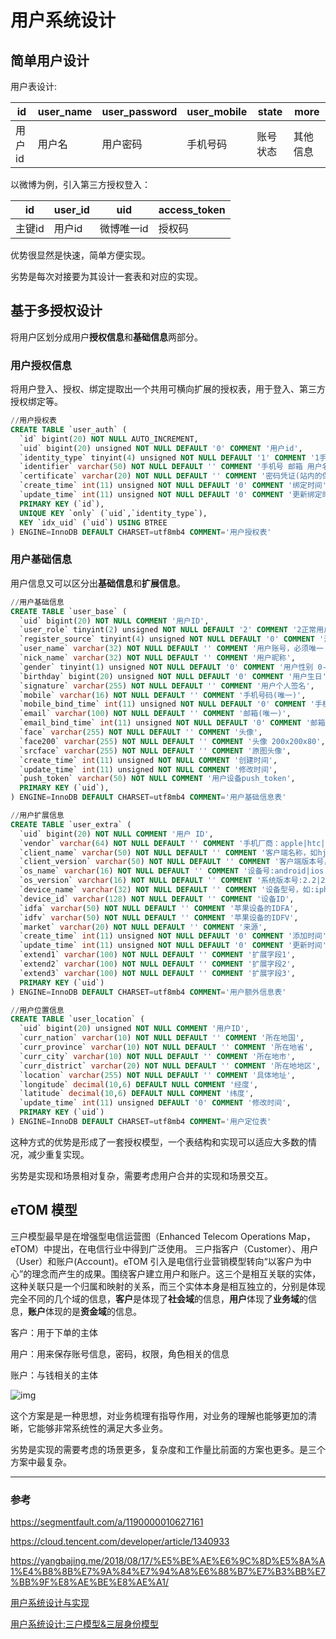 # 用户系统设计



## 简单用户设计



用户表设计:

<table>
<thead>
<tr>
<th>id</th>
<th>user_name</th>
<th>user_password</th>
<th>user_mobile</th>
<th>state</th>
<th>more</th>
</tr>
</thead>
<tbody>
<tr>
<td>用户id</td>
<td>用户名</td>
<td>用户密码</td>
<td>手机号码</td>
<td>账号状态</td>
<td>其他信息</td>
</tr>
</tbody>
</table>
以微博为例，引入第三方授权登入：

<table>
<thead>
<tr>
<th>id</th>
<th>user_id</th>
<th>uid</th>
<th>access_token</th>
</tr>
</thead>
<tbody>
<tr>
<td>主键id</td>
<td>用户id</td>
<td>微博唯一id</td>
<td>授权码</td>
</tr>
</tbody>
</table>


优势很显然是快速，简单方便实现。

劣势是每次对接要为其设计一套表和对应的实现。



## 基于多授权设计

将用户区划分成用户**授权信息**和**基础信息**两部分。

### 用户授权信息

将用户登入、授权、绑定提取出一个共用可横向扩展的授权表，用于登入、第三方授权绑定等。

```sql
//用户授权表
CREATE TABLE `user_auth` (
  `id` bigint(20) NOT NULL AUTO_INCREMENT,
  `uid` bigint(20) unsigned NOT NULL DEFAULT '0' COMMENT '用户id',
  `identity_type` tinyint(4) unsigned NOT NULL DEFAULT '1' COMMENT '1手机号 2邮箱 3用户名 4qq 5微信 6腾讯微博 7新浪微博',
  `identifier` varchar(50) NOT NULL DEFAULT '' COMMENT '手机号 邮箱 用户名或第三方应用的唯一标识',
  `certificate` varchar(20) NOT NULL DEFAULT '' COMMENT '密码凭证(站内的保存密码，站外的不保存或保存token)',
  `create_time` int(11) unsigned NOT NULL DEFAULT '0' COMMENT '绑定时间',
  `update_time` int(11) unsigned NOT NULL DEFAULT '0' COMMENT '更新绑定时间',
  PRIMARY KEY (`id`),
  UNIQUE KEY `only` (`uid`,`identity_type`),
  KEY `idx_uid` (`uid`) USING BTREE
) ENGINE=InnoDB DEFAULT CHARSET=utf8mb4 COMMENT='用户授权表'
```

### 用户基础信息

用户信息又可以区分出**基础信息**和**扩展信息**。

```sql
//用户基础信息
CREATE TABLE `user_base` (
  `uid` bigint(20) NOT NULL COMMENT '用户ID',
  `user_role` tinyint(2) unsigned NOT NULL DEFAULT '2' COMMENT '2正常用户 3禁言用户 4虚拟用户 5运营',
  `register_source` tinyint(4) unsigned NOT NULL DEFAULT '0' COMMENT '注册来源：1手机号 2邮箱 3用户名 4qq 5微信 6腾讯微博 7新浪微博',
  `user_name` varchar(32) NOT NULL DEFAULT '' COMMENT '用户账号，必须唯一',
  `nick_name` varchar(32) NOT NULL DEFAULT '' COMMENT '用户昵称',
  `gender` tinyint(1) unsigned NOT NULL DEFAULT '0' COMMENT '用户性别 0-female 1-male',
  `birthday` bigint(20) unsigned NOT NULL DEFAULT '0' COMMENT '用户生日',
  `signature` varchar(255) NOT NULL DEFAULT '' COMMENT '用户个人签名',
  `mobile` varchar(16) NOT NULL DEFAULT '' COMMENT '手机号码(唯一)',
  `mobile_bind_time` int(11) unsigned NOT NULL DEFAULT '0' COMMENT '手机号码绑定时间',
  `email` varchar(100) NOT NULL DEFAULT '' COMMENT '邮箱(唯一)',
  `email_bind_time` int(11) unsigned NOT NULL DEFAULT '0' COMMENT '邮箱绑定时间',
  `face` varchar(255) NOT NULL DEFAULT '' COMMENT '头像',
  `face200` varchar(255) NOT NULL DEFAULT '' COMMENT '头像 200x200x80',
  `srcface` varchar(255) NOT NULL DEFAULT '' COMMENT '原图头像',
  `create_time` int(11) unsigned NOT NULL COMMENT '创建时间',
  `update_time` int(11) unsigned NOT NULL COMMENT '修改时间',
  `push_token` varchar(50) NOT NULL COMMENT '用户设备push_token',
  PRIMARY KEY (`uid`),
) ENGINE=InnoDB DEFAULT CHARSET=utf8mb4 COMMENT='用户基础信息表'
```

```sql
//用户扩展信息
CREATE TABLE `user_extra` (
  `uid` bigint(20) NOT NULL COMMENT '用户 ID',
  `vendor` varchar(64) NOT NULL DEFAULT '' COMMENT '手机厂商：apple|htc|samsung，很少用',
  `client_name` varchar(50) NOT NULL DEFAULT '' COMMENT '客户端名称，如hjskang',
  `client_version` varchar(50) NOT NULL DEFAULT '' COMMENT '客户端版本号，如7.0.1',
  `os_name` varchar(16) NOT NULL DEFAULT '' COMMENT '设备号:android|ios',
  `os_version` varchar(16) NOT NULL DEFAULT '' COMMENT '系统版本号:2.2|2.3|4.0|5.1',
  `device_name` varchar(32) NOT NULL DEFAULT '' COMMENT '设备型号，如:iphone6s、u880、u8800',
  `device_id` varchar(128) NOT NULL DEFAULT '' COMMENT '设备ID',
  `idfa` varchar(50) NOT NULL DEFAULT '' COMMENT '苹果设备的IDFA',
  `idfv` varchar(50) NOT NULL DEFAULT '' COMMENT '苹果设备的IDFV',
  `market` varchar(20) NOT NULL DEFAULT '' COMMENT '来源',
  `create_time` int(11) unsigned NOT NULL DEFAULT '0' COMMENT '添加时间',
  `update_time` int(11) unsigned NOT NULL DEFAULT '0' COMMENT '更新时间',
  `extend1` varchar(100) NOT NULL DEFAULT '' COMMENT '扩展字段1',
  `extend2` varchar(100) NOT NULL DEFAULT '' COMMENT '扩展字段2',
  `extend3` varchar(100) NOT NULL DEFAULT '' COMMENT '扩展字段3',
  PRIMARY KEY (`uid`)
) ENGINE=InnoDB DEFAULT CHARSET=utf8mb4 COMMENT='用户额外信息表'
```

```sql
//用户位置信息
CREATE TABLE `user_location` (
  `uid` bigint(20) unsigned NOT NULL COMMENT '用户ID',
  `curr_nation` varchar(10) NOT NULL DEFAULT '' COMMENT '所在地国',
  `curr_province` varchar(10) NOT NULL DEFAULT '' COMMENT '所在地省',
  `curr_city` varchar(10) NOT NULL DEFAULT '' COMMENT '所在地市',
  `curr_district` varchar(20) NOT NULL DEFAULT '' COMMENT '所在地地区',
  `location` varchar(255) NOT NULL DEFAULT '' COMMENT '具体地址',
  `longitude` decimal(10,6) DEFAULT NULL COMMENT '经度',
  `latitude` decimal(10,6) DEFAULT NULL COMMENT '纬度',
  `update_time` int(11) unsigned DEFAULT '0' COMMENT '修改时间',
  PRIMARY KEY (`uid`)
) ENGINE=InnoDB DEFAULT CHARSET=utf8mb4 COMMENT='用户定位表'
```



这种方式的优势是形成了一套授权模型，一个表结构和实现可以适应大多数的情况，减少重复实现。

劣势是实现和场景相对复杂，需要考虑用户合并的实现和场景交互。



## eTOM 模型

三户模型最早是在增强型电信运营图（Enhanced Telecom Operations Map，eTOM）中提出，在电信行业中得到广泛使用。 三户指客户（Customer）、用户（User）和账户(Account)。eTOM 引入是电信行业营销模型转向“以客户为中心”的理念而产生的成果。围绕客户建立用户和账户。这三个是相互关联的实体，这种关联只是一个归属和映射的关系，而三个实体本身是相互独立的，分别是体现完全不同的几个域的信息，**客户**是体现了**社会域**的信息，**用户**体现了**业务域**的信息，**账户**体现的是**资金域**的信息。



客户：用于下单的主体

用户：用来保存账号信息，密码，权限，角色相关的信息

账户：与钱相关的主体



![img](https://www.biaodianfu.com/wp-content/uploads/2020/09/customer-user-account.png)



这个方案是是一种思想，对业务梳理有指导作用，对业务的理解也能够更加的清晰，它能够非常系统性的满足大多业务。

劣势是实现的需要考虑的场景更多，复杂度和工作量比前面的方案也更多。是三个方案中最复杂。





-------------------

### 参考

https://segmentfault.com/a/1190000010627161

https://cloud.tencent.com/developer/article/1340933

https://yangbajing.me/2018/08/17/%E5%BE%AE%E6%9C%8D%E5%8A%A1%E4%B8%8B%E7%9A%84%E7%94%A8%E6%88%B7%E7%B3%BB%E7%BB%9F%E8%AE%BE%E8%AE%A1/

[用户系统设计与实现](http://gglinux.com/2017/03/31/user/)

[用户系统设计:三户模型&三层身份模型](https://www.biaodianfu.com/customer-user-account-model.html#%E8%B4%A6%E6%88%B7%E6%A0%87%E8%AF%86%E7%AC%A6%EF%BC%88DB_Key%EF%BC%89)